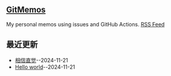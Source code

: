 ## [GitMemos](https://vandeefeng.github.io/gitmemos/)
My personal memos using issues and GitHub Actions.
[RSS Feed](https://raw.githubusercontent.com/VandeeFeng/gitmemos/main/feed.xml)

## 最近更新
- [相信直觉](https://github.com/VandeeFeng/gitmemos/issues/2)--2024-11-21
- [Hello world](https://github.com/VandeeFeng/gitmemos/issues/1)--2024-11-21
